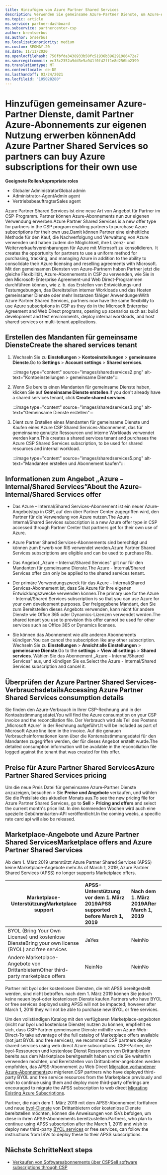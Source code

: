 ```yaml
---
title: Hinzufügen von Azure Partner Shared Services
description: Verwenden Sie gemeinsame Azure-Partner Dienste, um Azure-Abonnements für Ihren eigenen Gebrauch zu erwerben und eine einheitliche Methode für den Erwerb, die Nachverfolgung und die Verwaltung von Azure zu haben.
ms.topic: article
ms.service: partner-dashboard
ms.subservice: partnercenter-csp
author: brentserbus
ms.author: brserbus
ms.localizationpriority: medium
ms.custom: SEOMAY.20
ms.date: 11/11/2020
ms.openlocfilehash: 756fbfda3438933b50fc51936b396291986472a7
ms.sourcegitcommit: ec33c2352a9dd3e5a941f0f42ff1e8d256bb2399
ms.translationtype: MT
ms.contentlocale: de-DE
ms.lasthandoff: 03/24/2021
ms.locfileid: "105028280"
---
```

# <a name="add-azure-partner-shared-services-so-partners-can-buy-azure-subscriptions-for-their-own-use"></a><span data-ttu-id="d3811-103">Hinzufügen gemeinsamer Azure-Partner Dienste, damit Partner Azure-Abonnements zur eigenen Nutzung erwerben können</span><span class="sxs-lookup"><span data-stu-id="d3811-103">Add Azure Partner Shared Services so partners can buy Azure subscriptions for their own use</span></span>

<span data-ttu-id="d3811-104">**Geeignete Rollen**</span><span class="sxs-lookup"><span data-stu-id="d3811-104">**Appropriate roles**</span></span>

- <span data-ttu-id="d3811-105">Globaler Administrator</span><span class="sxs-lookup"><span data-stu-id="d3811-105">Global admin</span></span>
- <span data-ttu-id="d3811-106">Administrator-Agent</span><span class="sxs-lookup"><span data-stu-id="d3811-106">Admin agent</span></span>
- <span data-ttu-id="d3811-107">Vertriebsbeauftragter</span><span class="sxs-lookup"><span data-stu-id="d3811-107">Sales agent</span></span>

<span data-ttu-id="d3811-108">Azure Partner Shared Services ist eine neue Art von Angebot für Partner im CSP-Programm. Partner können Azure-Abonnements nun zur eigenen Verwendung erwerben.</span><span class="sxs-lookup"><span data-stu-id="d3811-108">Azure Partner Shared Services is a new offer type for partners in the CSP program enabling partners to purchase Azure subscriptions for their own use.</span></span><span data-ttu-id="d3811-109">Damit können Partner eine einheitliche Methode für den Kauf, die Nachverfolgung und Verwaltung von Azure verwenden und haben zudem die Möglichkeit, ihre Lizenz- und Weiterverkaufsvereinbarungen für Azure mit Microsoft zu konsolidieren.</span><span class="sxs-lookup"><span data-stu-id="d3811-109">  It creates the opportunity for partners to use a uniform method for purchasing, tracking, and managing Azure in addition to the ability to consolidate their Azure licensing and reselling agreements with Microsoft.</span></span> <span data-ttu-id="d3811-110">Mit den gemeinsamen Diensten von Azure-Partnern haben Partner jetzt die gleiche Flexibilität, Azure-Abonnements in CSP zu verwenden, wie Sie in den Microsoft-Enterprise Agreement-und Web Direct-Programmen durchführen können, wie z. b. das Erstellen von Entwicklungs-und Testumgebungen, das Bereitstellen interner Workloads und das Hosten gemeinsamer Dienste oder mehr Instanzen fähiger Anwendungen</span><span class="sxs-lookup"><span data-stu-id="d3811-110">With Azure Partner Shared Services, partners now have the same flexibility to use Azure subscriptions in CSP as they do in the Microsoft Enterprise Agreement and Web Direct programs, opening up scenarios such as:  build development and test environments, deploy internal workloads, and host shared services or multi-tenant applications.</span></span>  

## <a name="create-the-shared-services-tenant"></a><span data-ttu-id="d3811-111">Erstellen des Mandanten für gemeinsame Dienste</span><span class="sxs-lookup"><span data-stu-id="d3811-111">Create the shared services tenant</span></span>

1. <span data-ttu-id="d3811-112">Wechseln Sie zu **Einstellungen**  >  **Kontoeinstellungen**  >  **gemeinsame Dienste**.</span><span class="sxs-lookup"><span data-stu-id="d3811-112">Go to **Settings** > **Account settings** > **Shared services**.</span></span>

   :::image type="content" source="images/sharedservices2.png" alt-text="Kontoeinstellungen > gemeinsame Dienste":::

2. <span data-ttu-id="d3811-114">Wenn Sie bereits einen Mandanten für gemeinsame Dienste haben, klicken Sie auf **Gemeinsame Dienste erstellen**.</span><span class="sxs-lookup"><span data-stu-id="d3811-114">If you don't already have a shared services tenant, click **Create shared services**.</span></span>

   :::image type="content" source="images/sharedservices3.png" alt-text="Gemeinsame Dienste erstellen":::

3. <span data-ttu-id="d3811-116">Dient zum Erstellen eines Mandanten für gemeinsame Dienste und Kaufen eines Azure CSP Shared Services-Abonnement, das für gemeinsame genutzte Ressourcen und interne Workloads verwendet werden kann.</span><span class="sxs-lookup"><span data-stu-id="d3811-116">This creates a shared services tenant and purchases the Azure CSP Shared Services subscription, to be used for shared resources and internal workload.</span></span>

   :::image type="content" source="images/sharedservices5.png" alt-text="Mandanten erstellen und Abonnement kaufen":::

## <a name="about-the-azure--internalshared-services-offer"></a><span data-ttu-id="d3811-118">Informationen zum Angebot „Azure – Internal/Shared Services”</span><span class="sxs-lookup"><span data-stu-id="d3811-118">About the Azure- Internal/Shared Services offer</span></span>

- <span data-ttu-id="d3811-119">Das Azure – Internal/Shared Services-Abonnement ist ein neuer Azure-Angebotstyp in CSP, auf den über Partner Center zugegriffen wird, den Partner für die Verwendung von Azure nutzen.</span><span class="sxs-lookup"><span data-stu-id="d3811-119">The Azure - Internal/Shared Services subscription is a new Azure offer type in CSP accessed through Partner Center that partners get for their own use of Azure.</span></span>

- <span data-ttu-id="d3811-120">Azure Partner Shared Services-Abonnements sind berechtigt und können zum Erwerb von RIS verwendet werden.</span><span class="sxs-lookup"><span data-stu-id="d3811-120">Azure Partner Shared Services subscriptions are eligible and can be used to purchase RIs.</span></span>

- <span data-ttu-id="d3811-121">Das Angebot „Azure – Internal/Shared Services” gilt nur für den Mandanten für gemeinsame Dienste.</span><span class="sxs-lookup"><span data-stu-id="d3811-121">The Azure - Internal/Shared Services offer can only be applied to the shared services tenant.</span></span>

- <span data-ttu-id="d3811-122">Der primäre Verwendungszweck für das Azure – Internal/Shared Services-Abonnement ist, dass Sie Azure für Ihre eigenen Entwicklungszwecke verwenden können.</span><span class="sxs-lookup"><span data-stu-id="d3811-122">The primary use for the Azure - Internal/Shared Services subscription is so that you can use Azure for your own development purposes.</span></span> <span data-ttu-id="d3811-123">Der freigegebene Mandant, den Sie zum Bereitstellen dieses Angebots verwenden, kann nicht für andere Dienste wie Office 365 oder Dynamics-Lizenzen verwendet werden.</span><span class="sxs-lookup"><span data-stu-id="d3811-123">The shared tenant you use to provision this offer cannot be used for other services such as Office 365 or Dynamics licenses.</span></span>

- <span data-ttu-id="d3811-124">Sie können das Abonnement wie alle anderen Abonnements kündigen.</span><span class="sxs-lookup"><span data-stu-id="d3811-124">You can cancel the subscription like any other subscription.</span></span> <span data-ttu-id="d3811-125">Wechseln Sie zu **Einstellungen**  >  **Ansicht alle Einstellungen**  >  **gemeinsame Dienste**.</span><span class="sxs-lookup"><span data-stu-id="d3811-125">Go to the **settings** > **View all settings** > **Shared services**.</span></span> <span data-ttu-id="d3811-126">Wählen Sie das Abonnement „Azure – Internal/Shared Services” aus, und kündigen Sie es.</span><span class="sxs-lookup"><span data-stu-id="d3811-126">Select the Azure - Internal/Shared Services subscription and cancel it.</span></span>

## <a name="accessing-azure-partner-shared-services-consumption-details"></a><span data-ttu-id="d3811-127">Überprüfen der Azure Partner Shared Services-Verbrauchsdetails</span><span class="sxs-lookup"><span data-stu-id="d3811-127">Accessing Azure Partner Shared Services consumption details</span></span>

<span data-ttu-id="d3811-128">Sie finden den Azure-Verbrauch in Ihrer CSP-Rechnung und in der Kontoabstimmungsdatei.</span><span class="sxs-lookup"><span data-stu-id="d3811-128">You will find the Azure consumption on your CSP invoice and the reconciliation file.</span></span> <span data-ttu-id="d3811-129">Der Verbrauch wird als Teil des Postens „Microsoft Azure“ in der Rechnung aufgeführt.</span><span class="sxs-lookup"><span data-stu-id="d3811-129">It will be included as part of Microsoft Azure line item in the invoice.</span></span> <span data-ttu-id="d3811-130">Auf die genauen Verbrauchsinformationen kann über die Kontenabstimmungsdatei für den Mandanten zugegriffen werden, der für dieses Angebot erstellt wurde.</span><span class="sxs-lookup"><span data-stu-id="d3811-130">The detailed consumption information will be available in the reconciliation file logged against the tenant that was created for this offer.</span></span>

## <a name="azure-partner-shared-services-pricing"></a><span data-ttu-id="d3811-131">Preise für Azure Partner Shared Services</span><span class="sxs-lookup"><span data-stu-id="d3811-131">Azure Partner Shared Services pricing</span></span>

<span data-ttu-id="d3811-132">Um die neue Preis Datei für gemeinsame Azure-Partner Dienste anzuzeigen, besuchen  >  Sie **Preise und Angebote** verkaufen, und wählen Sie die Preisliste des aktuellen Monats aus.</span><span class="sxs-lookup"><span data-stu-id="d3811-132">To see the new pricing file for Azure Partner Shared Services, go to **Sell** > **Pricing and offers** and select the current month's price list.</span></span> <span data-ttu-id="d3811-133">In den kommenden Wochen wird auch eine spezielle Gebührenkarten-API veröffentlicht.</span><span class="sxs-lookup"><span data-stu-id="d3811-133">In the coming weeks, a specific rate card api will also be released.</span></span>

## <a name="marketplace-offers-and-azure-partner-shared-services"></a><span data-ttu-id="d3811-134">Marketplace-Angebote und Azure Partner Shared Services</span><span class="sxs-lookup"><span data-stu-id="d3811-134">Marketplace offers and Azure Partner Shared Services</span></span>

<span data-ttu-id="d3811-135">Ab dem 1. März 2019 unterstützt Azure Partner Shared Services (APSS) keine Marketplace-Angebote mehr.</span><span class="sxs-lookup"><span data-stu-id="d3811-135">As of March 1, 2019, Azure Partner Shared Services (APSS) no longer supports Marketplace offers.</span></span>

|<span data-ttu-id="d3811-136">**Marketplace-Unterstützung**</span><span class="sxs-lookup"><span data-stu-id="d3811-136">**Marketplace support**</span></span>   |<span data-ttu-id="d3811-137">**APSS-Unterstützung vor dem 1. März 2019**</span><span class="sxs-lookup"><span data-stu-id="d3811-137">**APSS supported before March 1, 2019**</span></span>|<span data-ttu-id="d3811-138">**Nach dem 1. März 2019**</span><span class="sxs-lookup"><span data-stu-id="d3811-138">**After March 1, 2019**</span></span>|
|---------------------------|:----------------------------|:-------------------|
|<span data-ttu-id="d3811-139">BYOL (Bring Your Own License) und kostenlose Dienste</span><span class="sxs-lookup"><span data-stu-id="d3811-139">Bring your own license (BYOL) and free services</span></span>   | <span data-ttu-id="d3811-140">Ja</span><span class="sxs-lookup"><span data-stu-id="d3811-140">Yes</span></span>   | <span data-ttu-id="d3811-141">Nein</span><span class="sxs-lookup"><span data-stu-id="d3811-141">No</span></span>|
|<span data-ttu-id="d3811-142">Andere Marketplace-Angebote von Drittanbietern</span><span class="sxs-lookup"><span data-stu-id="d3811-142">Other third-party marketplace offers</span></span>   | <span data-ttu-id="d3811-143">Nein</span><span class="sxs-lookup"><span data-stu-id="d3811-143">No</span></span>   |<span data-ttu-id="d3811-144">Nein</span><span class="sxs-lookup"><span data-stu-id="d3811-144">No</span></span>|

<span data-ttu-id="d3811-145">Partner mit byol oder kostenlosen Diensten, die mit APSS bereitgestellt werden, sind nicht betroffen. nach dem 1. März 2019 können Sie jedoch keine neuen byol-oder kostenlosen Dienste kaufen.</span><span class="sxs-lookup"><span data-stu-id="d3811-145">Partners who have BYOL or free services deployed using APSS will not be impacted; however after March 1, 2019 they will not be able to purchase new BYOL or free services.</span></span>

<span data-ttu-id="d3811-146">Um den vollständigen Katalog mit den verfügbaren Marketplace-angeboten (nicht nur byol und kostenlose Dienste) nutzen zu können, empfiehlt es sich, dass CSP-Partner gemeinsame Dienste mithilfe von Azure-Web-Direct-</span><span class="sxs-lookup"><span data-stu-id="d3811-146">To take advantage of the full catalog of Marketplace offers available (not just BYOL and free services), we recommend CSP partners deploy shared services using web direct Azure subscriptions.</span></span>  <span data-ttu-id="d3811-147">CSP-Partner, die byol-Ressourcen und kostenlose Dienst Ressourcen von Drittanbietern bereits aus dem Marketplace bereitgestellt haben und die Sie weiterhin verwenden möchten, und Bereitstellen von Drittanbieter-angeboten werden empfohlen, das APSS-Abonnement zu Web Direct [Migration vorhandener Azure-Abonnements](/azure/cloud-solution-provider/migration/migration#migrating-existing-azure-subscriptions)zu migrieren.</span><span class="sxs-lookup"><span data-stu-id="d3811-147">CSP partners who have deployed third-party BYOL and free service resources from the Marketplace previously and wish to continue using them and deploy more third-party offerings are encouraged to migrate the APSS subscription to web direct [Migrating Existing Azure Subscriptions](/azure/cloud-solution-provider/migration/migration#migrating-existing-azure-subscriptions).</span></span>

<span data-ttu-id="d3811-148">Partner, die nach dem 1. März 2019 mit dem APSS-Abonnement fortfahren und neue [byol-Dienste](https://azuremarketplace.microsoft.com/marketplace/apps?filters=byol) von Drittanbietern oder kostenlose Dienste bereitstellen möchten, können die Anweisungen von ISVs befolgen, um diese in ihren APSS-Abonnements bereitzustellen.</span><span class="sxs-lookup"><span data-stu-id="d3811-148">Partners, who plan to continue using APSS subscription after the March 1, 2019 and wish to deploy new third-party [BYOL services](https://azuremarketplace.microsoft.com/marketplace/apps?filters=byol) or free services, can follow the instructions from ISVs to deploy these to their APSS subscriptions.</span></span>

## <a name="next-steps"></a><span data-ttu-id="d3811-149">Nächste Schritte</span><span class="sxs-lookup"><span data-stu-id="d3811-149">Next steps</span></span>

- [<span data-ttu-id="d3811-150">Verkaufen von Softwareabonnements über CSP</span><span class="sxs-lookup"><span data-stu-id="d3811-150">Sell software subscriptions through CSP</span></span>](csp-software-subscriptions.md)